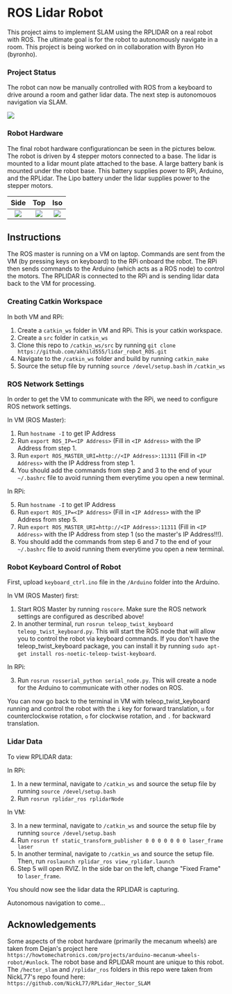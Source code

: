# ROS Lidar Robot

This project aims to implement SLAM using the RPLIDAR on a real robot with ROS. The ultimate goal is for the robot to autonomously navigate in a room. This project is being worked on in collaboration with Byron Ho (byronho).

### Project Status

The robot can now be manually controlled with ROS from a keyboard to drive around a room and gather lidar data. The next step is autonomouos navigation via SLAM.

![](https://drive.google.com/uc?export=view&id=1dbUq8MTbeKoB9IzGMe3JaV-vG-qusDUl) 

### Robot Hardware

The final robot hardware configurationcan be seen in the pictures below. The robot is driven by 4 stepper motors connected to a base. The lidar is mounted to a lidar mount plate attached to the base. A large battery bank is mounted under the robot base. This battery supplies power to RPi, Arduino, and the RPLidar. The Lipo battery under the lidar supplies power to the stepper motors.

Side          |  Top | Iso
:-------------------------:|:-------------------------:|:-------------------------:
![](https://drive.google.com/uc?export=view&id=1dMWT2AYsNSj5l-Q1pf9MbfgqawcqjWNF)        |   ![](https://drive.google.com/uc?export=view&id=1_csEF7szx0qKdE9QWehedrRf9f_myN6v) | ![](https://drive.google.com/uc?export=view&id=1QGB4Wr9aIWFoiCitb-HxHLqdGY3_YQkX)

## Instructions

The ROS master is running on a VM on laptop. Commands are sent from the VM (by pressing keys on keyboard) to the RPi onboard the robot. The RPi then sends commands to the Arduino (which acts as a ROS node) to control the motors. The RPLIDAR is connected to the RPi and is sending lidar data back to the VM for processing.

### Creating Catkin Workspace

In both VM and RPi:
  1) Create a `catkin_ws` folder in VM and RPi. This is your catkin workspace.
  2) Create a `src` folder in `catkin_ws`
  3) Clone this repo to `/catkin_ws/src` by running `git clone https://github.com/akhild555/lidar_robot_ROS.git`
  4) Navigate to the `/catkin_ws` folder and build by running `catkin_make`
  5) Source the setup file by running `source /devel/setup.bash` in `/catkin_ws`
  
### ROS Network Settings

In order to get the VM to communicate with the RPi, we need to configure ROS network settings.

In VM (ROS Master):
  1) Run `hostname -I` to get IP Address
  2) Run `export ROS_IP=<IP Address>` (Fill in `<IP Address>` with the IP Address from step 1.
  3) Run `export ROS_MASTER_URI=http://<IP Address>:11311` (Fill in `<IP Address>` with the IP Address from step 1.
  4) You should add the commands from step 2 and 3 to the end of your `~/.bashrc` file to avoid running them everytime you open a new terminal.
  
In RPi:

  5) Run `hostname -I` to get IP Address
  6) Run `export ROS_IP=<IP Address>` (Fill in `<IP Address>` with the IP Address from step 5.
  7) Run `export ROS_MASTER_URI=http://<IP Address>:11311` (Fill in `<IP Address>` with the IP Address from step 1 (so the master's IP Address!!!).
  8) You should add the commands from step 6 and 7 to the end of your `~/.bashrc` file to avoid running them everytime you open a new terminal.
  
### Robot Keyboard Control of Robot

First, upload `keyboard_ctrl.ino` file in the `/Arduino` folder into the Arduino.

In VM (ROS Master) first:

  1) Start ROS Master by running `roscore`. Make sure the ROS network settings are configured as described above!
  2) In another terminal, run `rosrun teleop_twist_keyboard teleop_twist_keyboard.py`. This will start the ROS node that will allow you to control the robot via keyboard commands. If you don't have the teleop_twist_keyboard package, you can install it by running `sudo apt-get install ros-noetic-teleop-twist-keyboard`. 

In RPi:

  3) Run `rosrun rosserial_python serial_node.py`. This will create a node for the Arduino to communicate with other nodes on ROS.

You can now go back to the terminal in VM with teleop_twist_keyboard running and control the robot with the `i` key for forward translation, `u` for counterclockwise rotation, `o` for clockwise rotation, and `.` for backward translation.
  
### Lidar Data

To view RPLIDAR data:

In RPi:

  1) In a new terminal, navigate to `/catkin_ws` and source the setup file by running `source /devel/setup.bash`
  2) Run `rosrun rplidar_ros rplidarNode`

In VM:

  3) In a new terminal, navigate to `/catkin_ws` and source the setup file by running `source /devel/setup.bash`
  4) Run `rosrun tf static_transform_publisher 0 0 0 0 0 0 0 laser_frame laser`
  5) In another terminal, navigate to `/catkin_ws` and source the setup file. Then, run `roslaunch rplidar_ros view_rplidar.launch`
  6) Step 5 will open RVIZ. In the side bar on the left, change "Fixed Frame" to `laser_frame`.
  
You should now see the lidar data the RPLIDAR is capturing.

Autonomous navigation to come...

## Acknowledgements 

Some aspects of the robot hardware (primarily the mecanum wheels) are taken from Dejan's project here `https://howtomechatronics.com/projects/arduino-mecanum-wheels-robot/#unlock`. The robot base and RPLIDAR mount are unique to this robot.
The `/hector_slam` and `/rplidar_ros` folders in this repo were taken from NickL77's repo found here: `https://github.com/NickL77/RPLidar_Hector_SLAM`
  
